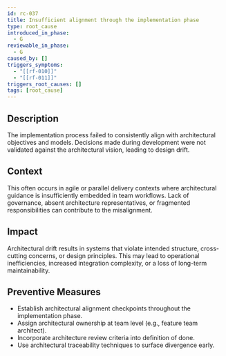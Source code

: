 ```yaml
---
id: rc-037
title: Insufficient alignment through the implementation phase
type: root_cause
introduced_in_phase:
  - G
reviewable_in_phase:
  - G
caused_by: []
triggers_symptoms:
  - "[[rf-010]]"
  - "[[rf-011]]"
triggers_root_causes: []
tags: [root_cause]
---
```


## Description
The implementation process failed to consistently align with architectural objectives and models. Decisions made during development were not validated against the architectural vision, leading to design drift.

## Context
This often occurs in agile or parallel delivery contexts where architectural guidance is insufficiently embedded in team workflows. Lack of governance, absent architecture representatives, or fragmented responsibilities can contribute to the misalignment.

## Impact
Architectural drift results in systems that violate intended structure, cross-cutting concerns, or design principles. This may lead to operational inefficiencies, increased integration complexity, or a loss of long-term maintainability.

## Preventive Measures
- Establish architectural alignment checkpoints throughout the implementation phase.
- Assign architectural ownership at team level (e.g., feature team architect).
- Incorporate architecture review criteria into definition of done.
- Use architectural traceability techniques to surface divergence early.
